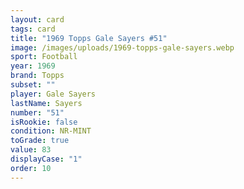 ```yaml
---
layout: card
tags: card
title: "1969 Topps Gale Sayers #51"
image: /images/uploads/1969-topps-gale-sayers.webp
sport: Football
year: 1969
brand: Topps
subset: ""
player: Gale Sayers
lastName: Sayers
number: "51"
isRookie: false
condition: NR-MINT
toGrade: true
value: 83
displayCase: "1"
order: 10
---
```

